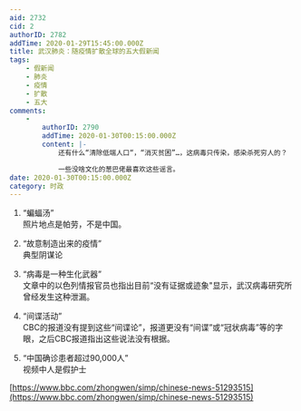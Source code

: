 ```yaml
---
aid: 2732
cid: 2
authorID: 2782
addTime: 2020-01-29T15:45:00.000Z
title: 武汉肺炎：随疫情扩散全球的五大假新闻
tags:
    - 假新闻
    - 肺炎
    - 疫情
    - 扩散
    - 五大
comments:
    -
        authorID: 2790
        addTime: 2020-01-30T00:15:00.000Z
        content: |-
            还有什么“清除低端人口“，“消灭贫困”…，这病毒只传染，感染杀死穷人的？

            一些没啥文化的葱巴佬最喜欢这些谣言。
date: 2020-01-30T00:15:00.000Z
category: 时政
---
```


1.  “蝙蝠汤”  
    照片地点是帕劳，不是中国。
    
2.  “故意制造出来的疫情”  
    典型阴谋论
    
3.  “病毒是一种生化武器”  
    文章中的以色列情报官员也指出目前“没有证据或迹象"显示，武汉病毒研究所曾经发生这种泄漏。
    
4.  “间谍活动”  
    CBC的报道没有提到这些“间谍论”，报道更没有“间谍”或“冠状病毒”等的字眼，之后CBC报道指出这些说法没有根据。
    
5.  “中国确诊患者超过90,000人”  
    视频中人是假护士
    

[https://www.bbc.com/zhongwen/simp/chinese-news-51293515](https://www.bbc.com/zhongwen/simp/chinese-news-51293515)
